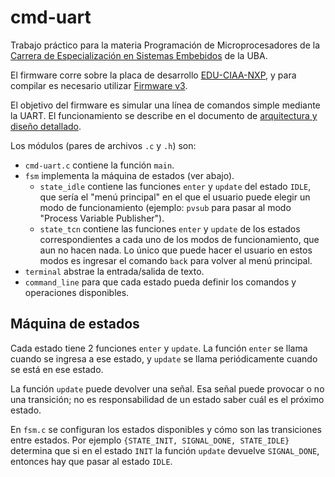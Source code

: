 # cmd-uart

Trabajo práctico para la materia Programación de Microprocesadores de la
[Carrera de Especialización en Sistemas Embebidos](http://laboratorios.fi.uba.ar/lse/especializacion.html)
de la UBA.

El firmware corre sobre la placa de desarrollo [EDU-CIAA-NXP](http://www.proyecto-ciaa.com.ar/index_comprar_educiaanxp.html),
y para compilar es necesario utilizar [Firmware v3](https://github.com/epernia/firmware_v3).

El objetivo del firmware es simular una línea de comandos simple mediante la
UART. El funcionamiento se describe en el documento de [arquitectura y diseño
detallado](https://docs.google.com/document/d/12o3bVxmdhhSE5jTOyUo8WwF6yKrkli2oRkp-YUJybcc/edit?usp=sharing).

Los módulos (pares de archivos `.c` y `.h`) son:

* `cmd-uart.c` contiene la función `main`.
* `fsm` implementa la máquina de estados (ver abajo).
    * `state_idle` contiene las funciones `enter` y `update` del estado `IDLE`,
      que sería el "menú principal" en el que el usuario puede elegir un modo
      de funcionamiento (ejemplo: `pvsub` para pasar al modo "Process Variable
      Publisher").
    * `state_tcn` contiene las funciones `enter` y `update` de los estados
      correspondientes a cada uno de los modos de funcionamiento, que aun no
      hacen nada. Lo único que puede hacer el usuario en estos modos es
      ingresar el comando `back` para volver al menú principal.
* `terminal` abstrae la entrada/salida de texto.
* `command_line` para que cada estado pueda definir los comandos y operaciones disponibles.

## Máquina de estados

Cada estado tiene 2 funciones `enter` y `update`. La función `enter` se llama cuando
se ingresa a ese estado, y `update` se llama periódicamente cuando se está en ese
estado.

La función `update` puede devolver una señal. Esa señal puede provocar o no una
transición; no es responsabilidad de un estado saber cuál es el próximo estado.

En `fsm.c` se configuran los estados disponibles y cómo son las transiciones
entre estados. Por ejemplo `{STATE_INIT, SIGNAL_DONE, STATE_IDLE}` determina que
si en el estado `INIT` la función `update` devuelve `SIGNAL_DONE`, entonces hay que
pasar al estado `IDLE`.

